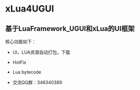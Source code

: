 # xLua4UGUI

## 基于LuaFramework_UGUI和xLua的UI框架


核心功能如下：

* UI，LUA资源自动打包，下载

* HotFix

* Lua bytecode

* 交流QQ群：346340389

